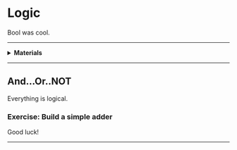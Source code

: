 # Logic

Bool was cool.

----

<details><summary><b>Materials</b></summary><p>

Contents|Description| # |Data|Link|
:-------|:----------|:-:|:--:|:--:|
Gate (AND)|4xAND gate|1|-|-
Gate (OR)|4xOR gate|1|-|-
Gate (NOT)|4xNOT gate|1|-|-

Required|Description| # |Box|
:-------|:----------|:-:|:-:|
Multimeter|(Sealy MM18) pocket digital multimeter|1|[white](/boxes/white/README.md)|

</p></details>

----

## And...Or..NOT

Everything is logical.

### Exercise: Build a simple adder

Good luck!

----
